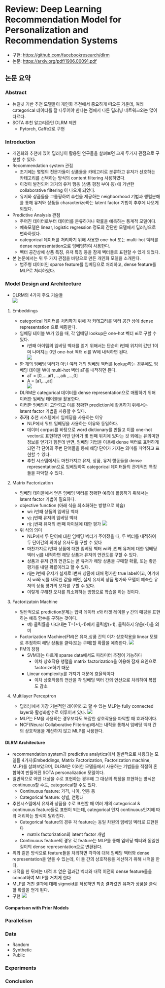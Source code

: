 # Review: Deep Learning Recommendation Model for Personalization and Recommendation Systems
- 구현: https://github.com/facebookresearch/dlrm
- 논문: https://arxiv.org/pdf/1906.00091.pdf

## 논문 요약
### Abstract
- 뉴럴넷 기반 추천 모델들이 개인화 추천에서 중요하게 떠오른 가운데, 여러 categorical 데이터를 잘 다루어야 한다는 점에서 다른 딥러닝 네트워크와는 많이 다르다.
- SOTA 추천 알고리즘인 DLRM 제안
    - Pytorch, Caffe2로 구현

### Introduction
- 개인화와 추천에 있어 딥러닝이 활용된 연구들을 살펴보면 크게 두가지 관점으로 구분할 수 있다.
- Recommendation system 관점
    - 초기에는 몇몇의 전문가들이 상품들을 카테고리로 분류하고 유저가 선호하는 카테고리를 선택하는 방식의 content filtering 사용하였다.
	- 이것이 발전되어 과거의 유저 행동 (상품 평점 부여 등) 에 기반한 collaborative filtering 이 나오게 되었다.
	- 유저와 상품들을 그룹핑하여 추천을 제공하는 neighborhood 기법과 행렬분해를 통해 유저와 상품들 characterize하는 latent factor 기법이 추후에 나오게 되었다.
- Predictive Analysis 관점
	- 주어진 데이터로부터 데이터를 분류하거나 확률을 예측하는 통계적 모델이다.
	- 예측모델은 linear, logistic regression 정도의 간단한 모델에서 딥러닝으로 변화하였다.
	- categorical 데이터를 처리하기 위해 사용한 one-hot 또는 multi-hot 벡터를 dense representation으로 임베딩하여 사용한다.
	- 벡터 공간상에 상품 특징, 유저 특징 등을 잠재 벡터들로 표현할 수 있게 되었다.
- 본 논문에서는 위 두 가지 관점을 바탕으로 만든 개인화 모델을 소개한다.
	- 범주형 데이터인 sparse feature를 임베딩으로 처리하고, dense feature를 MLP로 처리하였다.

### Model Design and Architecture
- DLRM의 4가지 주요 기술들    
	![](images/image1.png)

1. Embeddings
	- categorical 데이터를 처리하기 위해 각 카테고리를 벡터 공간 상에 dense representation 으로 매핑한다.
	- 임베딩 테이블 W가 있을 때, 각 임베딩 lookup은 one-hot 벡터 ei로 구할 수 있다.
		- i번째 아이템의 임베딩 벡터를 얻기 위해서는 단순히 i번째 위치의 값만 1이며 나머지는 0인 one-hot 벡터 ei를 W에 내적하면 된다.  
		![](images/expression1.png)
	- 한 개의 임베딩 벡터가 아닌 여러 개의 임베딩 벡터를 lookup하는 경우에도 임베딩 테이블 W에 multi-hot 벡터 aT를 내적하면 된다.
		- aT = [0,...,ai1 ,...,aik ,...,0]
		- A = [a1,...,at]  
		![](images/expression2.png)
	- DLRM은 categorical 데이터를 dense representation으로 매핑하기 위해 이러한 임베딩 테이블을 활용한다.
	- 이러한 임베딩이 고안되고 이를 정확한 prediction에 활용하기 위해서는 latent factor 기법을 사용할 수 있다.
	- **추가)** 추천 시스템에서 임베딩을 사용하는 이유
		- NLP에서 워드 임베딩을 사용하는 이유와 동일하다.
		- 데이터 corpus를 바탕으로 word dictionary를 만들고 이를 one-hot vector로 표현하면 어떤 단어가 몇 번째 위치에 있다는 것 외에는 유의미한 정보를 얻기가 힘든데 반면, 임베딩 기법을 이용해 dense 벡터로 표현하게 되면 각 단어의 주변 단어들을 통해 해당 단어가 가지는 의미를 파악하고 표현할 수 있다.
		- 추천 시스템에서도 마찬가지고 유저, 상품, 유저 행동들을 dense representation으로 임베딩하여 categorical 데이터들의 관계적인 특징들을 파악할 수 있다.

2. Matrix Factorization
	- 임베딩 테이블에서 얻은 임베딩 벡터를 정확한 예측에 활용하기 위해서는 latent factor 기법이 필요하다.
	- objective function (아래 식을 최소화하는 방향으로 학습)
		- wi: i번째 상품의 임베딩 벡터
		- vj: j번째 유저의 임베딩 벡터
		- rij: j번째 유저의 i번째 아이템에 대한 평가 
		![](images/expression3.png)
	- 위 식의 의미
		- NLP에서 두 단어에 대한 임베딩 벡터가 주어졌을 때, 두 벡터를 내적하여 두 단어간의 의미상 유사도를 구할 수 있다
		- 마찬가지로 i번째 상품에 대한 임베딩 벡터 wi와 j번째 유저에 대한 임베딩 벡터 vj를 내적하면 해당 상품과 유저의 연관도를 구할 수 있다.
		- 상품과 유저 간의 연관도는 곧 유저가 해당 상품을 구매할 확률, 또는 좋은 평가를 내릴 확률이라고 할 수 있다.
		- rij는 i번째 유저가 실제로 i번째 상품에 대해 평가한 true label이고, 여기에서 wi와 vj를 내적한 값을 빼면, 실제 유저의 상품 평가와 모델이 예측한 유저의 상품 평가의 오차를 구할 수 있다.
		- 이렇게 구해진 오차를 최소화하는 방향으로 학습을 하는 것이다.

3. Factorizatoin Machine
	- 일반적으로 prediction문제는 입력 데이터 x와 타겟 레이블 y 간의 매핑을 표현하는 예측 함수를 구하는 것이다.
		- 예) 클릭률을 나타내는 T={+1,-1}에서 클릭함(+1), 클릭하지 않음(-1)을 의미
	- Factorization Machine(FM)은 유저,상품 간의 이차 상호작용을 linear 모델로 추정하여 해당 상품을 클릭(또는 구매)할 확률을 예측한다.
		![](images/expression4.png)
	- FM의 장점
		- SVM과는 다르게 sparse data에서도 파라미터 추정이 가능하다
			- 이차 상호작용 행렬을 matrix factorization을 이용해 잠재 요인으로 factorize하기 때문
		- Linear complexity를 가지기 때문에 효율적이다
			- 이차 상호작용의 연산을 각 임베딩 벡터 간의 연산으로 처리하여 복잡도 감소

4. Multilayer Perceptron
	- 딥러닝에서 가장 기본적인 레이어라고 할 수 있는 MLP는 fully connected layer와 활성화함수로 이루어져 있다.
		![](images/expression5.png)
	- MLP는 FM을 사용하는 경우보다도 복잡한 상호작용을 파악할 때 효과적이다.
	- NCF(Neural Collaborative Filtering)에서는 내적을 통해서 임베딩 벡터 간의 상호작용을 계산하지 않고 MLP를 사용한다.


#### DLRM Architecture
- recommendation system과 predictive analytics에서 일반적으로 사용되는 모델들 4가지(Embeddings, Matrix Factorization, Factorization machine, MLP)를 살펴보았으며, DLRM은 이러한 모델들에서 사용하는 기법들을 적절히 혼합하여 만들어진 SOTA personalization 모델이다.
- 일반적으로 어떤 대상을 수로 표현하는 경우에 그 대상의 특징을 표현하는 방식은 continuous할 수도, categorical할 수도 있다.
	- Continuous feature: 가격, 나이, 연봉 등
	-  Categorical feature: 성별, 연령대
- 추천시스템에서 유저와 상품을 수로 표현할 때 여러 개의 categorical & continuous feature들로 표현이 되는데, categorical 인지 continuous인지에 따라 처리하는 방식이 달라진다.
	- Categorical feature의 경우 각 feature는 동일 차원의 임베딩 벡터로 표현된다
		- matrix factorization의 latent factor 개념
	- Continuous feature의 경우 각 feature는 MLP를 통해 임베딩 벡터와 동일한 길이의 dense representation으로 변환된다.
- 위와 같은 방식으로 feature들을 처리하면 각각에 대해 임베딩 벡터와 dense representation을 얻을 수 있는데, 이 둘 간의 상호작용을 계산하기 위해 내적을 한다,
- 내적을 한 뒤에는 내적 후 얻은 결과값 벡터와 내적 이전의 dense feature들을 concat하여 MLP를 거치게 한다
- MLP를 거친 결과에 대해 sigmoid를 적용하면 최종 결과값인 유저가 상품을 클릭할 확률을 얻게 된다.
- 구현
	![](images/image2.png)
	
#### Comparison with Prior Models

### Parallelism
### Data
- Random
- Synthetic
- Public

### Experiments
### Conclusion
